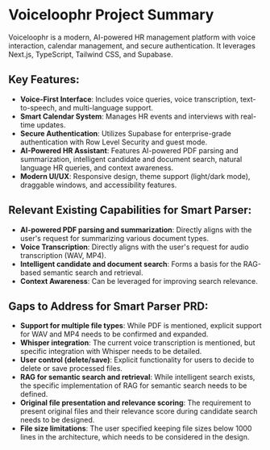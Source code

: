 # Voiceloophr Project Summary

Voiceloophr is a modern, AI-powered HR management platform with voice interaction, calendar management, and secure authentication. It leverages Next.js, TypeScript, Tailwind CSS, and Supabase.

## Key Features:

*   **Voice-First Interface**: Includes voice queries, voice transcription, text-to-speech, and multi-language support.
*   **Smart Calendar System**: Manages HR events and interviews with real-time updates.
*   **Secure Authentication**: Utilizes Supabase for enterprise-grade authentication with Row Level Security and guest mode.
*   **AI-Powered HR Assistant**: Features AI-powered PDF parsing and summarization, intelligent candidate and document search, natural language HR queries, and context awareness.
*   **Modern UI/UX**: Responsive design, theme support (light/dark mode), draggable windows, and accessibility features.

## Relevant Existing Capabilities for Smart Parser:

*   **AI-powered PDF parsing and summarization**: Directly aligns with the user's request for summarizing various document types.
*   **Voice Transcription**: Directly aligns with the user's request for audio transcription (WAV, MP4).
*   **Intelligent candidate and document search**: Forms a basis for the RAG-based semantic search and retrieval.
*   **Context Awareness**: Can be leveraged for improving search relevance.

## Gaps to Address for Smart Parser PRD:

*   **Support for multiple file types**: While PDF is mentioned, explicit support for WAV and MP4 needs to be confirmed and expanded.
*   **Whisper integration**: The current voice transcription is mentioned, but specific integration with Whisper needs to be detailed.
*   **User control (delete/save)**: Explicit functionality for users to decide to delete or save processed files.
*   **RAG for semantic search and retrieval**: While intelligent search exists, the specific implementation of RAG for semantic search needs to be defined.
*   **Original file presentation and relevance scoring**: The requirement to present original files and their relevance score during candidate search needs to be designed.
*   **File size limitations**: The user specified keeping file sizes below 1000 lines in the architecture, which needs to be considered in the design.

